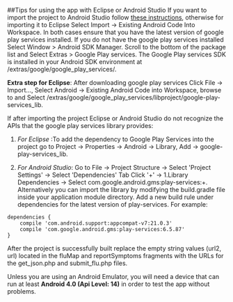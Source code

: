 ##Tips for using the app with Eclipse or Android Studio
If you want to import the project to Android Studio follow [these instructions](https://developer.android.com/sdk/installing/migrate.html), otherwise for importing it to Eclipse Select Import -> Existing Android Code Into Workspace. In both cases ensure that you have the latest version of google play services installed. If you do not have the google play services installed Select Window > Android SDK Manager. Scroll to the bottom of the package list and Select Extras > Google Play services. The Google Play services SDK is installed in your Android SDK environment at <android-sdk-folder>/extras/google/google_play_services/.

**Extra step for Eclipse**: After downloading google play services Click File -> Import..., Select Android -> Existing Android Code into Workspace, browse to and Select <android-sdk-folder>/extras/google/google_play_services/libproject/google-play-services_lib.
    
If after importing the project Eclipse or Android Studio do not recognize the APIs that the google play services library provides:


1. *For Eclipse* :To add the dependency to Google Play Services into the project go to Project -> Properties -> Android -> Library, Add -> google-play-services_lib.


2. *For Android Studio*: Go to File -> Project Structure -> Select 'Project Settings' -> Select 'Dependencies' Tab Click '+' -> 1.Library Dependencies -> Select com.google.android.gms:play-services:+.
        Alternatively you can import the library by modifying the build.gradle file inside your application module directory. Add a new build rule under dependencies for the latest version of play-services. For example:
        
```
dependencies {
    compile 'com.android.support:appcompat-v7:21.0.3'
    compile 'com.google.android.gms:play-services:6.5.87'
}
```
   
After the project is successfully built replace the empty string values (url2, url) located in the fluMap and reportSymptoms fragments with the URLs for the get_json.php and submit_flu.php files.

Unless you are using an Android Emulator, you will need a device that can run at least **Android 4.0 (Api Level: 14)** in order to test the app without problems.

